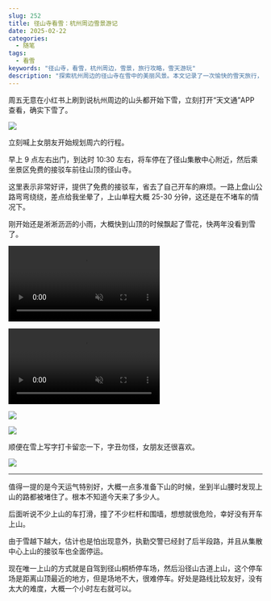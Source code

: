 ```yaml
---
slug: 252
title: 径山寺看雪：杭州周边雪景游记
date: 2025-02-22
categories:
  - 随笔
tags:
  - 看雪
keywords: "径山寺，看雪，杭州周边，雪景，旅行攻略，雪天游玩"
description: "探索杭州周边的径山寺在雪中的美丽风景。本文记录了一次愉快的雪天旅行，从接驳车到山顶的精彩体验，以及应对突发状况的建议。"
---
```


周五无意在小红书上刷到说杭州周边的山头都开始下雪，立刻打开“天文通”APP 查看，确实下雪了。

![](https://imgurl.zishu.me/2025/02/1740234387537.webp)

立刻喊上女朋友开始规划周六的行程。

早上 9 点左右出门，到达时 10:30 左右，将车停在了径山集散中心附近，然后乘坐景区免费的接驳车前往山顶的径山寺。

这里表示非常好评，提供了免费的接驳车，省去了自己开车的麻烦。一路上盘山公路弯弯绕绕，差点给我坐晕了，上山单程大概 25-30 分钟，这还是在不堵车的情况下。

刚开始还是淅淅沥沥的小雨，大概快到山顶的时候飘起了雪花，快两年没看到雪了。

<video src="https://video-oss.zishu.me/20250222224942669.mp4" controls muted></video>

<video src="https://video-oss.zishu.me/20250222223020912.mp4" controls muted></video>

![](https://imgurl.zishu.me/2025/02/1740234727786.webp)

![](https://imgurl.zishu.me/2025/02/1740234767173.webp)

顺便在雪上写字打卡留恋一下，字丑勿怪，女朋友还很喜欢。

![](https://imgurl.zishu.me/2025/02/1740234923633.webp)

---

值得一提的是今天运气特别好，大概一点多准备下山的时候，坐到半山腰时发现上山的路都被堵住了。根本不知道今天来了多少人。

后面听说不少上山的车打滑，撞了不少栏杆和围墙，想想就很危险，幸好没有开车上山。

由于雪越下越大，估计也是怕出现意外，执勤交警已经封了后半段路，并且从集散中心上山的接驳车也全面停运。

现在唯一上山的方式就是自驾到径山桐桥停车场，然后沿径山古道上山，这个停车场是距离山顶最近的地方，但是场地不大，很难停车。好处是路线比较友好，没有太大的难度，大概一个小时左右就可以。

